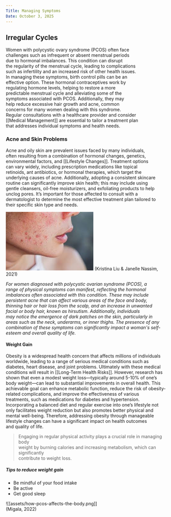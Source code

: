 ```yaml
---
Title: Managing Symptoms
Date: October 3, 2025
---
```

## Irregular Cycles

Women with polycystic ovary syndrome (PCOS) often face  
challenges such as infrequent or absent menstrual periods  
due to hormonal imbalances. This condition can disrupt  
the regularity of the menstrual cycle, leading to complications  
such as infertility and an increased risk of other health issues.  
In managing these symptoms, birth control pills can be an  
effective option. These hormonal contraceptives work by  
regulating hormone levels, helping to restore a more  
predictable menstrual cycle and alleviating some of the  
symptoms associated with PCOS. Additionally, they may  
help reduce excessive hair growth and acne, common  
concerns for many women dealing with this syndrome.  
Regular consultations with a healthcare provider and consider  
[[Medical Management]] are essential to tailor a treatment plan  
that addresses individual symptoms and health needs.

### Acne and Skin Problems

Acne and oily skin are prevalent issues faced by many individuals,  
often resulting from a combination of hormonal changes, genetics,  
environmental factors, and [[Lifestyle Changes]]. Treatment options  
can vary widely, including prescription medications like topical  
retinoids, ant antibiotics, or hormonal therapies, which target the  
underlying causes of acne. Additionally, adopting a consistent skincare  
routine can significantly improve skin health; this may include using  
gentle cleansers, oil-free moisturizers, and exfoliating products to help  
unclog pores. It’s important for those affected to consult with a  
dermatologist to determine the most effective treatment plan tailored to  
their specific skin type and needs.  


![PCOS Acne](image-2.png)
(Kristina Liu & Janelle Nassim, 2021)

*For women diagnosed with polycystic ovarian syndrome (PCOS), a  
range of physical symptoms can manifest, reflecting the hormonal  
imbalances often associated with this condition. These may include  
persistent acne that can affect various areas of the face and body,  
thinning hair or hair loss from the scalp, and an increase in unwanted  
facial or body hair, known as hirsutism. Additionally, individuals  
may notice the emergence of dark patches on the skin, particularly in  
areas such as the neck, underarms, or inner thighs. The presence of any  
combination of these symptoms can significantly impact a woman's self-  
esteem and overall quality of life.*  

####  Weight Gain

Obesity is a widespread health concern that affects millions of individuals  
worldwide, leading to a range of serious medical conditions such as  
diabetes, heart disease, and joint problems. Ultimately with these medical  
conditions will result in [[Long-Term Health Risks]]. However, research has  
shown that even a modest weight loss—typically around 5-10% of one’s  
body weight—can lead to substantial improvements in overall health. This  
achievable goal can enhance metabolic function, reduce the risk of obesity-  
related complications, and improve the effectiveness of various  
treatments, such as medications for diabetes and hypertension.  
Incorporating a balanced diet and regular exercise into one’s lifestyle not  
only facilitates weight reduction but also promotes better physical and  
mental well-being. Therefore, addressing obesity through manageable  
lifestyle changes can have a significant impact on health outcomes  
and quality of life.  


> Engaging in regular physical activity plays a crucial role in managing body  
> weight by burning calories and increasing metabolism, which can significantly  
> contribute to weight loss.  
> 

##### Tips to reduce weight gain

- Be mindful of your food intake
- Be active
- Get good sleep


![[assets/how-pcos-affects-the-body.png]]  
(Migala, 2022)
